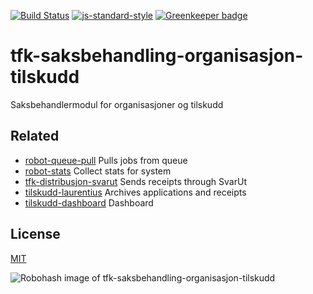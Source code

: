 [![Build Status](https://travis-ci.org/telemark/tfk-saksbehandling-organisasjon-tilskudd.svg?branch=master)](https://travis-ci.org/telemark/tfk-saksbehandling-organisasjon-tilskudd)
[![js-standard-style](https://img.shields.io/badge/code%20style-standard-brightgreen.svg?style=flat)](https://github.com/feross/standard)
[![Greenkeeper badge](https://badges.greenkeeper.io/telemark/tfk-saksbehandling-organisasjon-tilskudd.svg)](https://greenkeeper.io/)

# tfk-saksbehandling-organisasjon-tilskudd

Saksbehandlermodul for organisasjoner og tilskudd

## Related
- [robot-queue-pull](https://github.com/telemark/robot-queue-pull) Pulls jobs from queue
- [robot-stats](https://github.com/telemark/robot-stats) Collect stats for system
- [tfk-distribusjon-svarut](https://github.com/telemark/tfk-distribusjon-svarut) Sends receipts through SvarUt
- [tilskudd-laurentius](https://github.com/telemark/tilskudd-laurentius) Archives applications and receipts
- [tilskudd-dashboard](https://github.com/telemark/tilskudd-dashboard) Dashboard

## License

[MIT](LICENSE)

![Robohash image of tfk-saksbehandling-organisasjon-tilskudd](https://robots.kebabstudios.party/tfk-saksbehandling-organisasjon-tilskudd.png "Robohash image of tfk-saksbehandling-organisasjon-tilskudd")